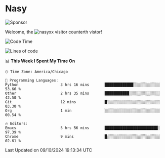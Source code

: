 # Nasy

<!--
<p align="center">
<img height="200" src="https://github-readme-stats.vercel.app/api?username=nasyxx&count_private=true&show_icons=true&theme=dracula&include_all_commits=true"/>
<img height="200" src="https://github-readme-stats.vercel.app/api/top-langs/?username=nasyxx&theme=dracula&hide=html,jupyter+notebook&count_private=true&show_icons=true"/>
</p>

  
----------------
-->

![Sponsor](https://img.shields.io/static/v1.svg?label=Sponsor&message=%E2%9D%A4&logo=GitHub&style=flat&color=pink)
 
Welcome, the ![nasyxx visitor counter](https://count.getloli.com/get/@nasyxx?theme=rule34)th vistor!
 
<!--START_SECTION:waka-->
![Code Time](http://img.shields.io/badge/Code%20Time-4%2C691%20hrs%2054%20mins-blue)

![Lines of code](https://img.shields.io/badge/From%20Hello%20World%20I%27ve%20Written-6.3%20million%20lines%20of%20code-blue)

📊 **This Week I Spent My Time On** 

```text
🕑︎ Time Zone: America/Chicago

💬 Programming Languages: 
Python                   3 hrs 16 mins       █████████████░░░░░░░░░░░░   53.66 % 
Other                    2 hrs 35 mins       ███████████░░░░░░░░░░░░░░   42.50 % 
Git                      12 mins             █░░░░░░░░░░░░░░░░░░░░░░░░   03.30 % 
Org                      1 min               ░░░░░░░░░░░░░░░░░░░░░░░░░   00.54 % 

🔥 Editors: 
Emacs                    5 hrs 56 mins       ████████████████████████░   97.39 % 
Chrome                   9 mins              █░░░░░░░░░░░░░░░░░░░░░░░░   02.61 % 
```


 Last Updated on 09/10/2024 19:13:34 UTC
<!--END_SECTION:waka-->

<!-- ![visitors](https://visitor-badge.laobi.icu/badge?page_id=nasyxx.nasyxx) -->
